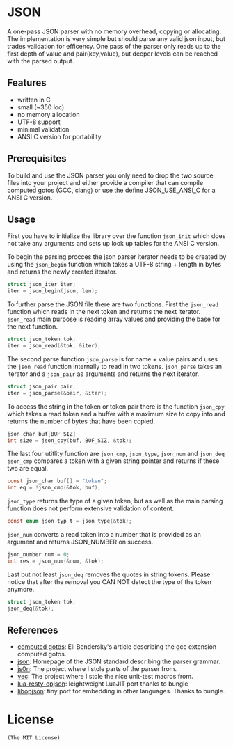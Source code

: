 # JSON
A one-pass JSON parser with no memory overhead, copying or
allocating. The implementation is very simple but should parse any valid
json input, but trades validation for efficency.
One pass of the parser only reads up to the first depth of value
and pair(key,value), but deeper levels can be reached with the parsed output.

## Features
- written in C
- small (~350 loc)
- no memory allocation
- UTF-8 support
- minimal validation
- ANSI C version for portability

## Prerequisites
To build and use the JSON parser you only need to drop the two
source files into your project and either provide a compiler that can compile
computed gotos (GCC, clang) or use the define JSON_USE_ANSI_C for a ANSI C
version.

## Usage
First you have to initialize the library over the function `json_init` which
does not take any arguments and sets up look up tables for the ANSI C version.

To begin the parsing procces the json parser iterator needs to be created by using
the `json_begin` function which takes a UTF-8 string + length in bytes
and returns the newly created iterator.

```c
struct json_iter iter;
iter = json_begin(json, len);
```
To further parse the JSON file there are two functions.
First the `json_read` function which reads in the next token
and returns the next iterator. `json_read` main purpose is reading
array values and providing the base for the next function.

```c
struct json_token tok;
iter = json_read(&tok, &iter);
```
The second parse function `json_parse` is for name + value pairs
and uses the `json_read` function internally to read in two tokens.
`json_parse` takes an iterator and a `json_pair` as arguments and
returns the next iterator.

```c
struct json_pair pair;
iter = json_parse(&pair, &iter);
```
To access the string in the token or token pair there is the function `json_cpy`
which takes a read token and a buffer with a maximum size to copy into and returns
the number of bytes that have been copied.
```c
json_char buf[BUF_SIZ]
int size = json_cpy(buf, BUF_SIZ, &tok);
```
The last four utitlity function are `json_cmp`, `json_type`, `json_num` and `json_deq`
`json_cmp` compares a token with a given string pointer and returns if these two are equal.
```c
const json_char buf[] = "token";
int eq = !json_cmp(&tok, buf);
```
`json_type` returns the type of a given token, but as well as the main parsing
function does not perform extensive validation of content.
```c
const enum json_typ t = json_type(&tok);
```
`json_num` converts a read token into a number that
is provided as an argument and returns JSON_NUMBER on success.
```c
json_number num = 0;
int res = json_num(&num, &tok);
```
Last but not least `json_deq` removes the quotes in string tokens.
Please notice that after the removal you CAN NOT detect the type of the token
anymore.
```c
struct json_token tok;
json_deq(&tok);
```
## References
- [computed gotos](http://eli.thegreenplace.net/2012/07/12/computed-goto-for-efficient-dispatch-tables): Eli Bendersky's article describing the gcc extension computed gotos.
- [json](www.json.org): Homepage of the JSON standard describing the parser grammar.
- [js0n](https://github.com/quartzjer/js0n): The project where I stole parts of the parser from.
- [vec](https://github.com/rxi/vec): The project where I stole the nice unit-test macros from.
- [lua-resty-opjson](https://github.com/bungle/lua-resty-opjson): leightweight LuaJIT port thanks to bungle
- [libopjson](https://github.com/bungle/libopjson): tiny port for embedding in
                        other languages. Thanks to bungle.

# License
    (The MIT License)
